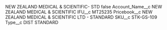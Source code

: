 <?xml version="1.0" encoding="UTF-8"?>
<CustomMetadata xmlns="http://soap.sforce.com/2006/04/metadata" xmlns:xsi="http://www.w3.org/2001/XMLSchema-instance" xmlns:xsd="http://www.w3.org/2001/XMLSchema">
    <label>NEW ZEALAND MEDICAL &amp; SCIENTIFIC- STD</label>
    <protected>false</protected>
    <values>
        <field>Account_Name__c</field>
        <value xsi:type="xsd:string">NEW ZEALAND MEDICAL &amp; SCIENTIFIC</value>
    </values>
    <values>
        <field>IFU__c</field>
        <value xsi:type="xsd:string">MT25235</value>
    </values>
    <values>
        <field>Pricebook__c</field>
        <value xsi:type="xsd:string">NEW ZEALAND MEDICAL &amp; SCIENTIFIC LTD - STANDARD</value>
    </values>
    <values>
        <field>SKU__c</field>
        <value xsi:type="xsd:string">STK-GS-109</value>
    </values>
    <values>
        <field>Type__c</field>
        <value xsi:type="xsd:string">DIST STANDARD</value>
    </values>
</CustomMetadata>
